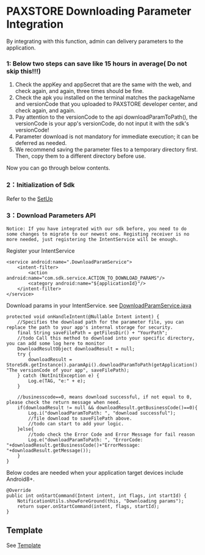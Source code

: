 # PAXSTORE Downloading Parameter Integration

By integrating with this function, admin can delivery parameters to the application.

### 1: Below two steps can save like 15 hours in average( Do not skip this!!!)
1. Check the appKey and appSecret that are the same with the web, and check again, and again, three times should be fine.
2. Check the apk you installed on the terminal matches the packageName and versionCode that you uploaded to PAXSTORE developer center,  and check again, and again.
3. Pay attention to the versionCode to the api downloadParamToPath(), the versionCode is your app's versionCode, do not input it with the sdk's versionCode!
4. Parameter download is not mandatory for immediate execution; it can be deferred as needed.
5. We recommend saving the parameter files to a temporary directory first. Then, copy them to a different directory before use.

Now you can go through below contents.

### 2：Initialization of Sdk
Refer to the [SetUp](../README.md)

### 3：Download Parameters API
`Notice: If you have integrated with our sdk before, you need to do some changes to migrate to our newest one.
Registing receiver is no more needed, just registering the IntentService will be enough.`

Register your IntentService

    <service android:name=".DownloadParamService">
        <intent-filter>
            <action android:name="com.sdk.service.ACTION_TO_DOWNLOAD_PARAMS"/>
            <category android:name="${applicationId}"/>
        </intent-filter>
    </service>

Download params in your IntentService. see [DownloadParamService.java](../demo/src/main/java/com/pax/android/demoapp/DownloadParamService.java)

    protected void onHandleIntent(@Nullable Intent intent) {
        //Specifies the download path for the parameter file, you can replace the path to your app's internal storage for security.
        final String saveFilePath = getFilesDir() + "YourPath";
        //todo Call this method to download into your specific directory, you can add some log here to monitor
        DownloadResultObject downloadResult = null;
        try {
            downloadResult = StoreSdk.getInstance().paramApi().downloadParamToPath(getApplication().getPackageName(), "The versionCode of your app", saveFilePath);
        } catch (NotInitException e) {
            Log.e(TAG, "e:" + e);
        }

        //businesscode==0, means download successful, if not equal to 0, please check the return message when need.
        if(downloadResult != null && downloadResult.getBusinessCode()==0){
            Log.i("downloadParamToPath: ", "download successful");
            //file download to saveFilePath above.
            //todo can start to add your logic.
        }else{
            //todo check the Error Code and Error Message for fail reason
            Log.e("downloadParamToPath: ", "ErrorCode: "+downloadResult.getBusinessCode()+"ErrorMessage: "+downloadResult.getMessage());
        }
    }   

Below codes are needed when your application target devices include Android8+.

    @Override
    public int onStartCommand(Intent intent, int flags, int startId) {
        NotificationUtils.showForeGround(this, "Downloading params");
        return super.onStartCommand(intent, flags, startId);
    }

## Template
See [Template](../demo/src/main/assets/param_template.xml)
